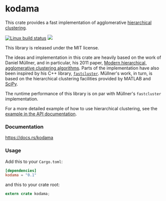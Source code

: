 kodama
======
This crate provides a fast implementation of agglomerative
[hierarchical clustering](https://en.wikipedia.org/wiki/Hierarchical_clustering).

[![Linux build status](https://travis-ci.org/diffeo/kodama.svg?branch=master)](https://travis-ci.org/diffeo/kodama)
[![](https://img.shields.io/crates/v/kodama.svg)](https://crates.io/crates/kodama)

This library is released under the MIT license.

The ideas and implementation in this crate are heavily based on the work of
Daniel Müllner, and in particular, his 2011 paper,
[Modern hierarchical, agglomerative clustering algorithms](https://arxiv.org/pdf/1109.2378.pdf).
Parts of the implementation have also been inspired by his C++
library, [`fastcluster`](http://danifold.net/fastcluster.html).
Müllner's work, in turn, is based on the hierarchical clustering facilities
provided by MATLAB and
[SciPy](https://docs.scipy.org/doc/scipy/reference/generated/scipy.cluster.hierarchy.linkage.html).

The runtime performance of this library is on par with Müllner's `fastcluster`
implementation.

For a more detailed example of how to use hierarchical clustering, see the
[example in the API documentation](https://docs.rs/kodama/0.1.0/kodama/#example).

### Documentation

https://docs.rs/kodama

### Usage

Add this to your `Cargo.toml`:

```toml
[dependencies]
kodama = "0.1"
```

and this to your crate root:

```rust
extern crate kodama;
```
